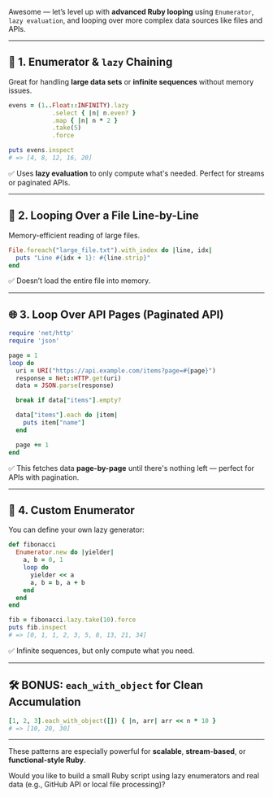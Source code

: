 Awesome — let’s level up with **advanced Ruby looping** using `Enumerator`, `lazy evaluation`, and looping over more complex data sources like files and APIs.

---

## 🔮 1. **Enumerator & `lazy` Chaining**

Great for handling **large data sets** or **infinite sequences** without memory issues.

```ruby
evens = (1..Float::INFINITY).lazy
            .select { |n| n.even? }
            .map { |n| n * 2 }
            .take(5)
            .force

puts evens.inspect
# => [4, 8, 12, 16, 20]
```

✅ Uses **lazy evaluation** to only compute what's needed. Perfect for streams or paginated APIs.

---

## 📁 2. **Looping Over a File Line-by-Line**

Memory-efficient reading of large files.

```ruby
File.foreach("large_file.txt").with_index do |line, idx|
  puts "Line #{idx + 1}: #{line.strip}"
end
```

✅ Doesn’t load the entire file into memory.

---

## 🌐 3. **Loop Over API Pages (Paginated API)**

```ruby
require 'net/http'
require 'json'

page = 1
loop do
  uri = URI("https://api.example.com/items?page=#{page}")
  response = Net::HTTP.get(uri)
  data = JSON.parse(response)

  break if data["items"].empty?

  data["items"].each do |item|
    puts item["name"]
  end

  page += 1
end
```

✅ This fetches data **page-by-page** until there's nothing left — perfect for APIs with pagination.

---

## 🔂 4. **Custom Enumerator**

You can define your own lazy generator:

```ruby
def fibonacci
  Enumerator.new do |yielder|
    a, b = 0, 1
    loop do
      yielder << a
      a, b = b, a + b
    end
  end
end

fib = fibonacci.lazy.take(10).force
puts fib.inspect
# => [0, 1, 1, 2, 3, 5, 8, 13, 21, 34]
```

✅ Infinite sequences, but only compute what you need.

---

## 🛠 BONUS: `each_with_object` for Clean Accumulation

```ruby
[1, 2, 3].each_with_object([]) { |n, arr| arr << n * 10 }
# => [10, 20, 30]
```

---

These patterns are especially powerful for **scalable**, **stream-based**, or **functional-style Ruby**.

Would you like to build a small Ruby script using lazy enumerators and real data (e.g., GitHub API or local file processing)?
